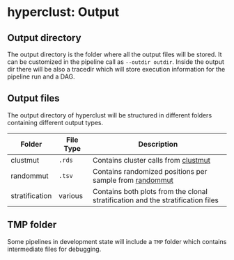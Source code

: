 # hyperclust: Output

## Output directory

The output directory is the folder where all the output files will be stored.
It can be customized in the pipeline call as `--outdir outdir`.
Inside the output dir there will be also a tracedir which will store
execution information for the pipeline run and a DAG.

## Output files

The output directory of hyperclust will be structured in
different folders containing different output types.

| Folder | File Type | Description |
|---------|-----------|-----------------------|
| clustmut | `.rds` | Contains cluster calls from [clustmut](https://github.com/davidmasp/clustMut) |
| randommut | `.tsv` | Contains randomized positions per sample from [randommut](https://github.com/davidmasp/randommut) |
| stratification | various | Contains both plots from the clonal stratification and the stratification files |

## TMP folder

Some pipelines in development state will include a `TMP` folder which contains
intermediate files for debugging.
